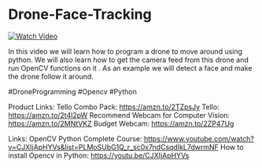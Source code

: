 # Drone-Face-Tracking

[![Watch Video](https://github.com/murtazahassan/Drone-Face-Tracking/blob/master/tumbnail%20(2).jpg)](https://www.youtube.com/playlist?list=PLMoSUbG1Q_r8ib2U4AbC_mPTsa-u9HoP_)

In this video we will learn  how to program a drone to move around using python. We will also learn how to get the camera feed from this drone and run OpenCV functions on it . As an example we will detect  a face and make the drone follow it around. 


#DroneProgramming
#Opencv
#Python

Product Links:
Tello Combo Pack: 
https://amzn.to/2TZpsJy
Tello:
https://amzn.to/2t4l2pW 
Recommend Webcam for Computer Vision:
https://amzn.to/2MNtVKZ
Budget Webcam:
https://amzn.to/2ZP47Ug

Links:
OpenCV Python Complete Course:
https://www.youtube.com/watch?v=CJXIjApHYVs&list=PLMoSUbG1Q_r_sc0x7ndCsqdIkL7dwrmNF
How to install Opencv in Python:
https://youtu.be/CJXIjApHYVs

